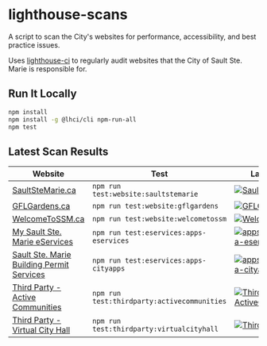 # lighthouse-scans

A script to scan the City's websites for performance, accessibility, and best practice issues.

Uses [lighthouse-ci](https://github.com/GoogleChrome/lighthouse-ci)
to regularly audit websites that the City of Sault Ste. Marie is responsible for.

## Run It Locally

```bash
npm install
npm install -g @lhci/cli npm-run-all
npm test
```

## Latest Scan Results

| Website                                                                                       | Test                                        | Latest Results                                                                                                                                                                                                                              |
| --------------------------------------------------------------------------------------------- | ------------------------------------------- | ------------------------------------------------------------------------------------------------------------------------------------------------------------------------------------------------------------------------------------------- |
| [SaultSteMarie.ca](https://saultstemarie.ca/)                                                 | `npm run test:website:saultstemarie`       | [![SaultSteMarie.ca](https://github.com/cityssm/lighthouse-scans/workflows/SaultSteMarie.ca/badge.svg)](https://github.com/cityssm/lighthouse-scans/actions?query=workflow%3ASaultSteMarie.ca)                                              |
| [GFLGardens.ca](http://gflgardens.ca/)                                                        | `npm run test:website:gflgardens`          | [![GFLGardens.ca](https://github.com/cityssm/lighthouse-scans/workflows/GFLGardens.ca/badge.svg)](https://github.com/cityssm/lighthouse-scans/actions?query=workflow%3AGFLGardens.ca)                                                       |
| [WelcomeToSSM.ca](https://welcometossm.com/)                                                  | `npm run test:website:welcometossm`        | [![WelcomeToSSM.ca](https://github.com/cityssm/lighthouse-scans/workflows/WelcomeToSSM.ca/badge.svg)](https://github.com/cityssm/lighthouse-scans/actions?query=workflow%3AWelcomeToSSM.ca)                                                 |
| [My Sault Ste. Marie eServices](https://apps.saultstemarie.ca/eservices/)                     | `npm run test:eservices:apps-eservices`     | [![apps.saultstemarie.ca-eservices](https://github.com/cityssm/lighthouse-scans/workflows/apps.saultstemarie.ca-eservices/badge.svg)](https://github.com/cityssm/lighthouse-scans/actions?query=workflow%3Aapps.saultstemarie.ca-eservices) |
| [Sault Ste. Marie Building Permit Services](https://apps.saultstemarie.ca/cityapps/index.asp) | `npm run test:eservices:apps-cityapps`      | [![apps.saultstemarie.ca-cityapps](https://github.com/cityssm/lighthouse-scans/workflows/apps.saultstemarie.ca-cityapps/badge.svg)](https://github.com/cityssm/lighthouse-scans/actions?query=workflow%3Aapps.saultstemarie.ca-cityapps)    |
| [Third Party - Active Communities](https://ca.apm.activecommunities.com/saultstemarie/Home)   | `npm run test:thirdparty:activecommunities` | [![ThirdParty-ActiveCommunities](https://github.com/cityssm/lighthouse-scans/workflows/ThirdParty-ActiveCommunities/badge.svg)](https://github.com/cityssm/lighthouse-scans/actions?query=workflow%3AThirdParty-ActiveCommunities)          |
| [Third Party - Virtual City Hall](https://myfinance.saultstemarie.ca/vch/)                    | `npm run test:thirdparty:virtualcityhall`   | [![ThirdParty-VCH](https://github.com/cityssm/lighthouse-scans/workflows/ThirdParty-VCH/badge.svg)](https://github.com/cityssm/lighthouse-scans/actions?query=workflow%3AThirdParty-VCH)                                                    |
